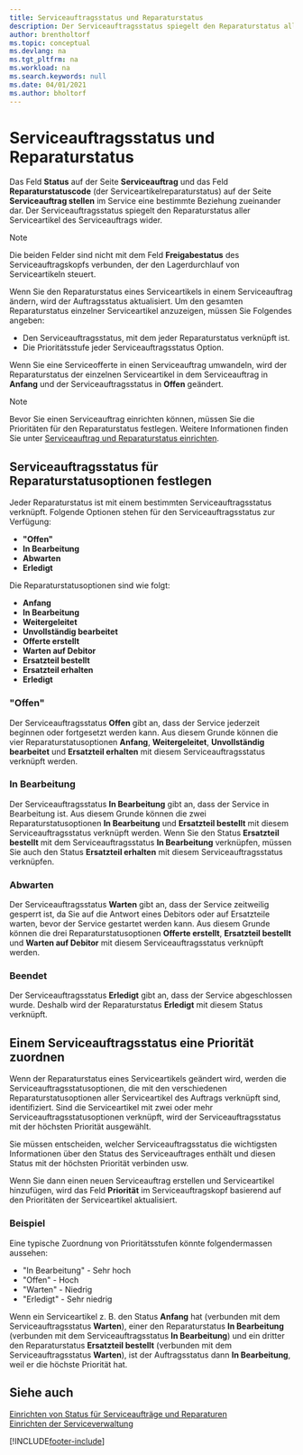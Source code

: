 ```yaml
---
title: Serviceauftragsstatus und Reparaturstatus
description: Der Serviceauftragsstatus spiegelt den Reparaturstatus aller Serviceartikel des Serviceauftrags wider.
author: brentholtorf
ms.topic: conceptual
ms.devlang: na
ms.tgt_pltfrm: na
ms.workload: na
ms.search.keywords: null
ms.date: 04/01/2021
ms.author: bholtorf
---
```

# Serviceauftragsstatus und Reparaturstatus

Das Feld **Status** auf der Seite **Serviceauftrag** und das Feld **Reparaturstatuscode** (der Serviceartikelreparaturstatus) auf der Seite **Serviceauftrag stellen** im Service eine bestimmte Beziehung zueinander dar. Der Serviceauftragsstatus spiegelt den Reparaturstatus aller Serviceartikel des Serviceauftrags wider.  

> [!NOTE]  
> Die beiden Felder sind nicht mit dem Feld **Freigabestatus** des Serviceauftragskopfs verbunden, der den Lagerdurchlauf von Serviceartikeln steuert.  

Wenn Sie den Reparaturstatus eines Serviceartikels in einem Serviceauftrag ändern, wird der Auftragsstatus aktualisiert. Um den gesamten Reparaturstatus einzelner Serviceartikel anzuzeigen, müssen Sie Folgendes angeben:  

* Den Serviceauftragsstatus, mit dem jeder Reparaturstatus verknüpft ist.  
* Die Prioritätsstufe jeder Serviceauftragsstatus Option.  

Wenn Sie eine Serviceofferte in einen Serviceauftrag umwandeln, wird der Reparaturstatus der einzelnen Serviceartikel in dem Serviceauftrag in **Anfang** und der Serviceauftragsstatus in **Offen** geändert.  

> [!NOTE]
> Bevor Sie einen Serviceauftrag einrichten können, müssen Sie die Prioritäten für den Reparaturstatus festlegen. Weitere Informationen finden Sie unter [Serviceauftrag und Reparaturstatus einrichten](service-order-repair-status.md).

## Serviceauftragsstatus für Reparaturstatusoptionen festlegen

Jeder Reparaturstatus ist mit einem bestimmten Serviceauftragsstatus verknüpft. Folgende Optionen stehen für den Serviceauftragsstatus zur Verfügung:

* **"Offen"**
* **In Bearbeitung**
* **Abwarten**
* **Erledigt**

Die Reparaturstatusoptionen sind wie folgt:

* **Anfang**
* **In Bearbeitung**
* **Weitergeleitet**
* **Unvollständig bearbeitet**
* **Offerte erstellt**
* **Warten auf Debitor**
* **Ersatzteil bestellt**
* **Ersatzteil erhalten**
* **Erledigt**  

### "Offen"

Der Serviceauftragsstatus **Offen** gibt an, dass der Service jederzeit beginnen oder fortgesetzt werden kann. Aus diesem Grunde können die vier Reparaturstatusoptionen **Anfang**, **Weitergeleitet**, **Unvollständig bearbeitet** und **Ersatzteil erhalten** mit diesem Serviceauftragsstatus verknüpft werden.  

### In Bearbeitung

Der Serviceauftragsstatus **In Bearbeitung** gibt an, dass der Service in Bearbeitung ist. Aus diesem Grunde können die zwei Reparaturstatusoptionen **In Bearbeitung** und **Ersatzteil bestellt** mit diesem Serviceauftragsstatus verknüpft werden. Wenn Sie den Status **Ersatzteil bestellt** mit dem Serviceauftragsstatus **In Bearbeitung** verknüpfen, müssen Sie auch den Status **Ersatzteil erhalten** mit diesem Serviceauftragsstatus verknüpfen.  

### Abwarten

Der Serviceauftragsstatus **Warten** gibt an, dass der Service zeitweilig gesperrt ist, da Sie auf die Antwort eines Debitors oder auf Ersatzteile warten, bevor der Service gestartet werden kann. Aus diesem Grunde können die drei Reparaturstatusoptionen **Offerte erstellt**, **Ersatzteil bestellt** und **Warten auf Debitor** mit diesem Serviceauftragsstatus verknüpft werden.  

### Beendet

Der Serviceauftragsstatus **Erledigt** gibt an, dass der Service abgeschlossen wurde. Deshalb wird der Reparaturstatus **Erledigt** mit diesem Status verknüpft.  

## Einem Serviceauftragsstatus eine Priorität zuordnen

Wenn der Reparaturstatus eines Serviceartikels geändert wird, werden die Serviceauftragsstatusoptionen, die mit den verschiedenen Reparaturstatusoptionen aller Serviceartikel des Auftrags verknüpft sind, identifiziert. Sind die Serviceartikel mit zwei oder mehr Serviceauftragsstatusoptionen verknüpft, wird der Serviceauftragsstatus mit der höchsten Priorität ausgewählt.  

Sie müssen entscheiden, welcher Serviceauftragsstatus die wichtigsten Informationen über den Status des Serviceauftrages enthält und diesen Status mit der höchsten Priorität verbinden usw.  

Wenn Sie dann einen neuen Serviceauftrag erstellen und Serviceartikel hinzufügen, wird das Feld **Priorität** im Serviceauftragskopf basierend auf den Prioritäten der Serviceartikel aktualisiert.  

### Beispiel

Eine typische Zuordnung von Prioritätsstufen könnte folgendermassen aussehen:  

* "In Bearbeitung" - Sehr hoch  
* "Offen" - Hoch  
* "Warten" - Niedrig  
* "Erledigt" - Sehr niedrig  

Wenn ein Serviceartikel z. B. den Status **Anfang** hat (verbunden mit dem Serviceauftragsstatus **Warten**), einer den Reparaturstatus **In Bearbeitung** (verbunden mit dem Serviceauftragsstatus **In Bearbeitung**) und ein dritter den Reparaturstatus **Ersatzteil bestellt** (verbunden mit dem Serviceauftragsstatus **Warten**), ist der Auftragsstatus dann **In Bearbeitung**, weil er die höchste Priorität hat.  

## Siehe auch

[Einrichten von Status für Serviceaufträge und Reparaturen](service-order-repair-status.md)  
[Einrichten der Serviceverwaltung](service-setup-service.md)  


[!INCLUDE[footer-include](includes/footer-banner.md)]
